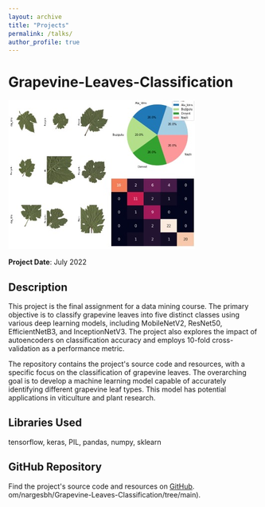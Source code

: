 ```yaml
---
layout: archive
title: "Projects"
permalink: /talks/
author_profile: true
---
```


# Grapevine-Leaves-Classification

![Project Image](leaves2-small.jpg)

**Project Date**: July 2022

## Description
This project is the final assignment for a data mining course. The primary objective is to classify grapevine leaves into five distinct classes using various deep learning models, including MobileNetV2, ResNet50, EfficientNetB3, and InceptionNetV3. The project also explores the impact of autoencoders on classification accuracy and employs 10-fold cross-validation as a performance metric.

The repository contains the project's source code and resources, with a specific focus on the classification of grapevine leaves. The overarching goal is to develop a machine learning model capable of accurately identifying different grapevine leaf types. This model has potential applications in viticulture and plant research.

## Libraries Used
tensorflow, keras, PIL, pandas, numpy, sklearn

## GitHub Repository
Find the project's source code and resources on [GitHub](https://github.com/nargesbh/Grapevine-Leaves-Classification).
om/nargesbh/Grapevine-Leaves-Classification/tree/main).

